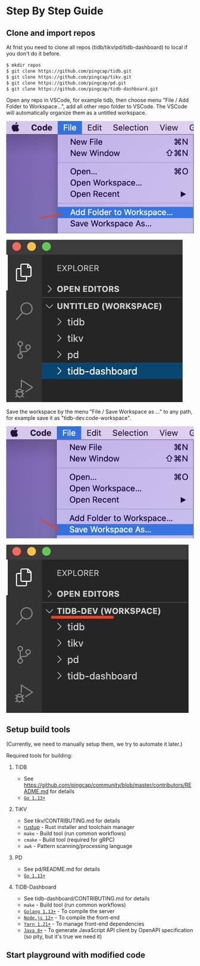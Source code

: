 # Step By Step Guide

## Clone and import repos

At frist you need to clone all repos (tidb/tikv/pd/tidb-dashboard) to local if you don't do it before.

```shell
$ mkdir repos
$ git clone https://github.com/pingcap/tidb.git
$ git clone https://github.com/pingcap/tikv.git
$ git clone https://github.com/pingcap/pd.git
$ git clone https://github.com/pingcap/tidb-dashboard.git
```

Open any repo in VSCode, for example tidb, then choose menu "File / Add Folder to Workspace...", add all other repo folder to VSCode. The VSCode will automatically organize them as a untitled workspace.

![add-folder-to-workspace](./add-folder-to-workspace.jpg)

![untitled-workspace](./untitled-workspace.jpg)

Save the workspace by the menu "File / Save Workspace as ..." to any path, for example save it as "tidb-dev.code-workspace".

![save-workspace](./save-workspace.jpg)

![final-workspace](./final-workspace.jpg)

## Setup build tools

(Currently, we need to manually setup them, we try to automate it later.)

Required tools for building:

1. TiDB

   - See https://github.com/pingcap/community/blob/master/contributors/README.md for details
   - [`Go 1.13+`](https://golang.org/doc/install)

1. TiKV

   - See tikv/CONTRIBUTING.md for details
   - [rustup](https://rustup.rs/) - Rust installer and toolchain manager
   - `make` - Build tool (run common workflows)
   - `cmake` - Build tool (required for gRPC)
   - `awk` - Pattern scanning/processing language

1. PD

   - See pd/README.md for details
   - [`Go 1.13+`](https://golang.org/doc/install)

1. TiDB-Dashboard

   - See tidb-dashboard/CONTRIBUTING.md for details
   - `make` - Build tool (run common workflows)
   - [`Golang 1.13+`](https://golang.org/) - To compile the server
   - [`Node.js 12+`](https://nodejs.org/) - To compile the front-end
   - [`Yarn 1.21+`](https://classic.yarnpkg.com/en/docs/install) - To manage front-end dependencies
   - [`Java 8+`](https://www.java.com/en/download/) - To generate JavaScript API client by OpenAPI specification (so pity, but it's true we need it)

## Start playground with modified code
